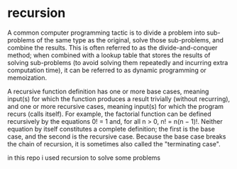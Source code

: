 # recursion
A common computer programming tactic is to divide a problem into sub-problems of the same type as the original, solve those sub-problems, and combine the results. This is often referred to as the divide-and-conquer method; when combined with a lookup table that stores the results of solving sub-problems (to avoid solving them repeatedly and incurring extra computation time), it can be referred to as dynamic programming or memoization.

A recursive function definition has one or more base cases, meaning input(s) for which the function produces a result trivially (without recurring), and one or more recursive cases, meaning input(s) for which the program recurs (calls itself). For example, the factorial function can be defined recursively by the equations 0! = 1 and, for all n > 0, n! = n(n − 1)!. Neither equation by itself constitutes a complete definition; the first is the base case, and the second is the recursive case. Because the base case breaks the chain of recursion, it is sometimes also called the "terminating case".

in this repo i used recursion to solve some problems
